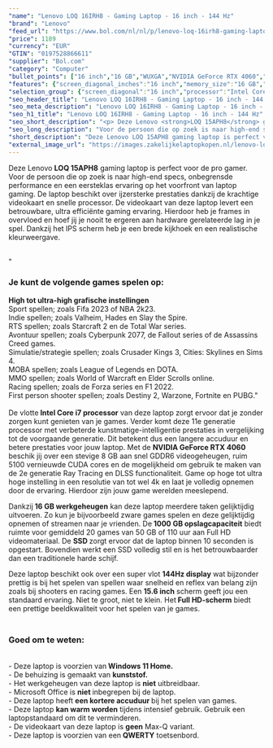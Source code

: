 ```yaml
---
"name": "Lenovo LOQ 16IRH8 - Gaming Laptop - 16 inch - 144 Hz"
"brand": "Lenovo"
"feed_url": "https://www.bol.com/nl/nl/p/lenovo-loq-16irh8-gaming-laptop-16-inch-144-hz/9300000151986375"
"price": 1189
"currency": "EUR"
"GTIN": "0197528866611"
"supplier": "Bol.com"
"category": "Computer"
"bullet_points": ["16 inch","16 GB","WUXGA","NVIDIA GeForce RTX 4060","Gaming"]
"features": {"screen_diagonal_inches":"16 inch","memory_size":"16 GB","graphics":"WUXGA","graphics_card":"NVIDIA GeForce RTX 4060","purpose_laptop":"Gaming"}
"selection_group": {"screen_diagonal":"16 inch","processor":"Intel Core i7","changed_price_past_3_days":false}
"seo_header_title": "Lenovo LOQ 16IRH8 - Gaming Laptop - 16 inch - 144 Hz"
"seo_meta_description": "Lenovo LOQ 16IRH8 - Gaming Laptop - 16 inch - 144 Hz"
"seo_h1_title": "Lenovo LOQ 16IRH8 - Gaming Laptop - 16 inch - 144 Hz"
"seo_short_description": "<p> Deze Lenovo <strong>LOQ 15APH8</strong> gaming laptop is perfect voor de pro gamer."
"seo_long_description": "Voor de persoon die op zoek is naar high-end specs, onbegrensde performance en een eersteklas ervaring op het voorfront van laptop gaming. De laptop beschikt over ijzersterke prestaties dankzij de krachtige videokaart en snelle processor. De videokaart van deze laptop levert een betrouwbare, ultra efficiënte gaming ervaring. Hierdoor heb je frames in overvloed en hoef jij je nooit te ergeren aan hardware gerelateerde lag in je spel. Dankzij het IPS scherm heb je een brede kijkhoek en een realistische kleurweergave.  </p> <p> <br />\" </p> <h3>Je kunt de volgende games spelen op:</h3> <p> </p> <p> <b>High tot ultra-high grafische instellingen</b><br /> Sport spellen; zoals Fifa 2023 of NBA 2k23. <br /> Indie spellen; zoals Valheim, Hades en Slay the Spire. <br /> RTS spellen; zoals Starcraft 2 en de Total War series. <br /> Avontuur spellen; zoals Cyberpunk 2077, de Fallout series of de Assassins Creed games. <br /> Simulatie/strategie spellen; zoals Crusader Kings 3, Cities: Skylines en Sims 4. <br /> MOBA spellen; zoals League of Legends en DOTA. <br /> MMO spellen; zoals World of Warcraft en Elder Scrolls online. <br /> Racing spellen; zoals de Forza series en F1 2022. <br /> First person shooter spellen; zoals Destiny 2, Warzone, Fortnite en PUBG. \" <br /> <br />De vlotte<strong> Intel Core i7 processor</strong> van deze laptop zorgt ervoor dat je zonder zorgen kunt genieten van je games. Verder komt deze 11e generatie processor met verbeterde kunstmatige-intelligentie prestaties in vergelijking tot de voorgaande generatie. Dit betekent dus een langere accuduur en betere prestaties voor jouw laptop. Met de <strong>NVIDIA GeForce RTX 4060 </strong>beschik jij over een stevige 8 GB aan snel GDDR6 videogeheugen, ruim 5100 vernieuwde CUDA cores en de mogelijkheid om gebruik te maken van de 2e generatie Ray Tracing en DLSS functionaliteit. Game op hoge tot ultra hoge instelling in een resolutie van tot wel 4k en laat je volledig opnemen door de ervaring. Hierdoor zijn jouw game werelden meeslepend. </p> <p> Dankzij<strong> </strong><strong>16 GB werkgeheugen</strong> kan deze laptop meerdere taken gelijktijdig uitvoeren. Zo kun je bijvoorbeeld zware games spelen en deze gelijktijdig opnemen of streamen naar je vrienden. De<strong> 1000 GB opslagcapaciteit</strong> biedt ruimte voor gemiddeld 20 games van 50 GB of 110 uur aan Full HD videomateriaal. De <strong>SSD </strong>zorgt ervoor dat de laptop binnen 10 seconden is opgestart. Bovendien werkt een SSD volledig stil en is het betrouwbaarder dan een traditionele harde schijf. </p> <p> Deze laptop beschikt ook over een super vlot <strong>144Hz display</strong> wat bijzonder prettig is bij het spelen van spellen waar snelheid en reflex van belang zijn zoals bij shooters en racing games. Een <strong>15. 6 inch</strong> scherm geeft jou een standaard ervaring. Niet te groot, niet te klein. Het<strong> Full HD-scherm</strong> biedt een prettige beeldkwaliteit voor het spelen van je games.  </p> <h3><br />Goed om te weten:</h3> <p> <br />- Deze laptop is voorzien van<strong> Windows 11 Home. </strong><br />- De behuizing is gemaakt van <strong>kunststof. </strong> <br />- Het werkgeheugen van deze laptop is <strong>niet</strong> uitbreidbaar. <br />- Microsoft Office is <strong>niet </strong>inbegrepen bij de laptop. <br />- Deze laptop heeft <strong>een kortere accuduur </strong>bij het spelen van games. <br />- Deze laptop <strong>kan warm worden</strong> tijdens intensief gebruik. Gebruik een laptopstandaard om dit te verminderen. <br />- De videokaart van deze laptop is <strong>geen</strong> Max-Q variant. <br />- Deze laptop is voorzien van een<strong> QWERTY</strong> toetsenbord.  </p>"
"short_description": "Deze Lenovo LOQ 15APH8 gaming laptop is perfect voor de pro gamer. Voor de persoon die op zoek is naar high-end specs, onbegrensde performance en een eersteklas ervaring op het voorfront van laptop gaming. De laptop beschikt over ijzersterke prestaties dankzij de krachtige videokaart en snelle processor. De videokaart van deze laptop levert een betrouwbare, ultra efficiënte gaming ervaring. Hierdoor heb je frames in overvloed en hoef jij je nooit te ergeren aan hardware gerelateerde lag in je spel. Dankzij het IPS scherm heb je een brede kijkhoek en een realistische kleurweergave. \" Je kunt de volgende games spelen op: High tot ultra-high grafische instellingen Sport spellen; zoals Fifa 2023 of NBA 2k23. Indie spellen; zoals Valheim, Hades en Slay the Spire. RTS spellen; zoals Starcraft 2 en de Total War series. Avontuur spellen; zoals Cyberpunk 2077, de Fallout series of de Assassins Creed games. Simulatie/strategie spellen; zoals Crusader Kings 3, Cities: Skylines en Sims 4. MOBA spellen; zoals League of Legends en DOTA. MMO spellen; zoals World of Warcraft en Elder Scrolls online. Racing spellen; zoals de Forza series en F1 2022. First person shooter spellen; zoals Destiny 2, Warzone, Fortnite en PUBG.\" De vlotte Intel Core i7 processor van deze laptop zorgt ervoor dat je zonder zorgen kunt genieten van je games. Verder komt deze 11e generatie processor met verbeterde kunstmatige-intelligentie prestaties in vergelijking tot de voorgaande generatie. Dit betekent dus een langere accuduur en betere prestaties voor jouw laptop. Met de NVIDIA GeForce RTX 4060 beschik jij over een stevige 8 GB aan snel GDDR6 videogeheugen, ruim 5100 vernieuwde CUDA cores en de mogelijkheid om gebruik te maken van de 2e generatie Ray Tracing en DLSS functionaliteit. Game op hoge tot ultra hoge instelling in een resolutie van tot wel 4k en laat je volledig opnemen door de ervaring. Hierdoor zijn jouw game werelden meeslepend. Dankzij 16 GB werkgeheugen kan deze laptop meerdere taken gelijktijdig uitvoeren. Zo kun je bijvoorbeeld zware games spelen en deze gelijktijdig opnemen of streamen naar je vrienden. De 1000 GB opslagcapaciteit biedt ruimte voor gemiddeld 20 games van 50 GB of 110 uur aan Full HD videomateriaal. De SSD zorgt ervoor dat de laptop binnen 10 seconden is opgestart. Bovendien werkt een SSD volledig stil en is het betrouwbaarder dan een traditionele harde schijf. Deze laptop beschikt ook over een super vlot 144Hz display wat bijzonder prettig is bij het spelen van spellen waar snelheid en reflex van belang zijn zoals bij shooters en racing games. Een 15.6 inch scherm geeft jou een standaard ervaring. Niet te groot, niet te klein. Het Full HD-scherm biedt een prettige beeldkwaliteit voor het spelen van je games. Goed om te weten: - Deze laptop is voorzien van Windows 11 Home. - De behuizing is gemaakt van kunststof. - Het werkgeheugen van deze laptop is niet uitbreidbaar. - Microsoft Office is niet inbegrepen bij de laptop. - Deze laptop heeft een kortere accuduur bij het spelen van games. - Deze laptop kan warm worden tijdens intensief gebruik. Gebruik een laptopstandaard om dit te verminderen. - De videokaart van deze laptop is geen Max-Q variant. - Deze laptop is voorzien van een QWERTY toetsenbord."
"external_image_url": "https://images.zakelijkelaptopkopen.nl/lenovo-loq-16irh8-gaming-laptop-16-inch-144-hz.webp"
---
```


<p> Deze Lenovo <strong>LOQ 15APH8</strong> gaming laptop is perfect voor de pro gamer. Voor de persoon die op zoek is naar high-end specs, onbegrensde performance en een eersteklas ervaring op het voorfront van laptop gaming. De laptop beschikt over ijzersterke prestaties dankzij de krachtige videokaart en snelle processor. De videokaart van deze laptop levert een betrouwbare, ultra efficiënte gaming ervaring. Hierdoor heb je frames in overvloed en hoef jij je nooit te ergeren aan hardware gerelateerde lag in je spel. Dankzij het IPS scherm heb je een brede kijkhoek en een realistische kleurweergave.  </p> <p> <br />" </p> <h3>Je kunt de volgende games spelen op:</h3> <p>  </p> <p> <b>High tot ultra-high grafische instellingen</b><br /> Sport spellen; zoals Fifa 2023 of NBA 2k23. <br /> Indie spellen; zoals Valheim, Hades en Slay the Spire.<br /> RTS spellen; zoals Starcraft 2 en de Total War series.<br /> Avontuur spellen; zoals Cyberpunk 2077, de Fallout series of de Assassins Creed games.<br /> Simulatie/strategie spellen; zoals Crusader Kings 3, Cities: Skylines en Sims 4.<br /> MOBA spellen; zoals League of Legends en DOTA.<br /> MMO spellen; zoals World of Warcraft en Elder Scrolls online.<br /> Racing spellen; zoals de Forza series en F1 2022. <br /> First person shooter spellen; zoals Destiny 2, Warzone, Fortnite en PUBG." <br /> <br />De vlotte<strong> Intel Core i7 processor</strong> van deze laptop zorgt ervoor dat je zonder zorgen kunt genieten van je games. Verder komt deze 11e generatie processor met verbeterde kunstmatige-intelligentie prestaties in vergelijking tot de voorgaande generatie. Dit betekent dus een langere accuduur en betere prestaties voor jouw laptop. Met de <strong>NVIDIA GeForce RTX 4060 </strong>beschik jij over een stevige 8 GB aan snel GDDR6 videogeheugen, ruim 5100 vernieuwde CUDA cores en de mogelijkheid om gebruik te maken van de 2e generatie Ray Tracing en DLSS functionaliteit. Game op hoge tot ultra hoge instelling in een resolutie van tot wel 4k en laat je volledig opnemen door de ervaring. Hierdoor zijn jouw game werelden meeslepend. </p> <p> Dankzij<strong> </strong><strong>16 GB werkgeheugen</strong> kan deze laptop meerdere taken gelijktijdig uitvoeren. Zo kun je bijvoorbeeld zware games spelen en deze gelijktijdig opnemen of streamen naar je vrienden. De<strong> 1000 GB opslagcapaciteit</strong> biedt ruimte voor gemiddeld 20 games van 50 GB of 110 uur aan Full HD videomateriaal. De <strong>SSD </strong>zorgt ervoor dat de laptop binnen 10 seconden is opgestart. Bovendien werkt een SSD volledig stil en is het betrouwbaarder dan een traditionele harde schijf. </p> <p> Deze laptop beschikt ook over een super vlot <strong>144Hz display</strong> wat bijzonder prettig is bij het spelen van spellen waar snelheid en reflex van belang zijn zoals bij shooters en racing games. Een <strong>15.6 inch</strong> scherm geeft jou een standaard ervaring. Niet te groot, niet te klein. Het<strong> Full HD-scherm</strong> biedt een prettige beeldkwaliteit voor het spelen van je games.  </p> <h3><br />Goed om te weten:</h3> <p>  <br />- Deze laptop is voorzien van<strong> Windows 11 Home. </strong><br />- De behuizing is gemaakt van <strong>kunststof.</strong> <br />- Het werkgeheugen van deze laptop is <strong>niet</strong> uitbreidbaar. <br />- Microsoft Office is <strong>niet </strong>inbegrepen bij de laptop. <br />- Deze laptop heeft <strong>een kortere accuduur </strong>bij het spelen van games. <br />- Deze laptop <strong>kan warm worden</strong> tijdens intensief gebruik. Gebruik een laptopstandaard om dit te verminderen.<br />- De videokaart van deze laptop is <strong>geen</strong> Max-Q variant. <br />- Deze laptop is voorzien van een<strong> QWERTY</strong> toetsenbord.  </p>